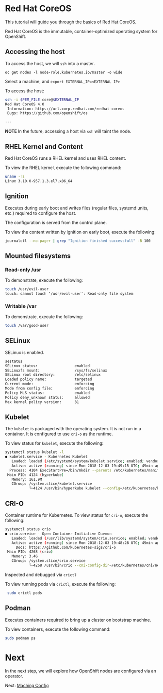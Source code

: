 # Red Hat CoreOS

This tutorial will guide you through the basics of Red Hat CoreOS.

Red Hat CoreOS is the immutable, container-optimized operating system for
OpenShift.

## Accessing the host

To access the host, we will `ssh` into a master.

```
oc get nodes -l node-role.kubernetes.io/master -o wide
```

Select a machine, and `export EXTERNAL_IP=<EXTERNAL IP>`

To access the host:

```sh
ssh -i $PEM_FILE core@$EXTERNAL_IP
Red Hat CoreOS 4.0
 Information: https://url.corp.redhat.com/redhat-coreos
 Bugs: https://github.com/openshift/os

---
```

**NOTE** In the future, accessing a host via `ssh` will taint the node.

## RHEL Kernel and Content

Red Hat CoreOS runs a RHEL kernel and uses RHEL content.

To view the RHEL kernel, execute the following command:

```sh
uname -rs
Linux 3.10.0-957.1.3.el7.x86_64
```

## Ignition

Executes during early boot and writes files (regular files, systemd units, etc.)
required to configure the host.

The configuration is served from the control plane.

To view the content written by ignition on early boot, execute the following:

```sh
journalctl --no-pager | grep "Ignition finished successfull" -B 100
```

## Mounted filesystems

### Read-only /usr

To demonstrate, execute the following:

```sh
touch /usr/evil-user
touch: cannot touch ‘/usr/evil-user’: Read-only file system
```

### Writable /var

To demonstrate, execute the following:

```sh
touch /var/good-user
```

## SELinux

SELinux is enabled.

```sh
sestatus
SELinux status:                 enabled
SELinuxfs mount:                /sys/fs/selinux
SELinux root directory:         /etc/selinux
Loaded policy name:             targeted
Current mode:                   enforcing
Mode from config file:          enforcing
Policy MLS status:              enabled
Policy deny_unknown status:     allowed
Max kernel policy version:      31
```

## Kubelet

The `kubelet` is packaged with the operating system.  It is not run in a
container.  It is configured to use `cri-o` as the runtime.

To view status for `kubelet`, execute the following:

```sh
systemctl status kubelet -l
● kubelet.service - Kubernetes Kubelet
   Loaded: loaded (/etc/systemd/system/kubelet.service; enabled; vendor preset: enabled)
   Active: active (running) since Mon 2018-12-03 19:49:15 UTC; 49min ago
  Process: 4104 ExecStartPre=/bin/mkdir --parents /etc/kubernetes/manifests (code=exited, status=0/SUCCESS)
 Main PID: 4124 (hyperkube)
   Memory: 161.9M
   CGroup: /system.slice/kubelet.service
           └─4124 /usr/bin/hyperkube kubelet --config=/etc/kubernetes/kubelet.conf --bootstrap-kubeconfig=/etc/kubernetes/kubeconfig --rotate-certificates --kubeconfig=/var/lib/kubelet/kubeconfig --container-runtime=remote --container-runtime-endpoint=/var/run/crio/crio.sock --allow-privileged --node-labels=node-role.kubernetes.io/master --minimum-container-ttl-duration=6m0s --client-ca-file=/etc/kubernetes/ca.crt --cloud-provider=aws --anonymous-auth=false --register-with-taints=node-role.kubernetes.io/master=:NoSchedule
```

## CRI-O
Container runtime for Kubernetes. To view status for `cri-o`, execute the
following:

```sh
systemctl status crio
● crio.service - Open Container Initiative Daemon
   Loaded: loaded (/usr/lib/systemd/system/crio.service; enabled; vendor preset: enabled)
   Active: active (running) since Mon 2018-12-03 19:48:28 UTC; 49min ago
     Docs: https://github.com/kubernetes-sigs/cri-o
 Main PID: 4268 (crio)
   Memory: 3.4G
   CGroup: /system.slice/crio.service
           └─4268 /usr/bin/crio --cni-config-dir=/etc/kubernetes/cni/net.d --cni-plugin-dir=/var/lib/cni/bin
```

Inspected and debugged via `crictl`

To view running pods via `crictl`, execute the following:

```sh
 sudo crictl pods
```

## Podman

Executes containers required to bring up a cluster on bootstrap machine.

To view containers, execute the following command:

```sh
sudo podman ps
```

# Next

In the next step, we will explore how OpenShift nodes are configured via an
operator.

Next: [Maching Config](03-machine-config.md)